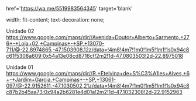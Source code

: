
href='https://wa.me/5519983564345' target='blank'

width: fit-content;
text-decoration: none;

Unidade 02
https://www.google.com/maps/dir//Avenida+Doutor+Alberto+Sarmento,+276+-+Loja+02,+Campinas+-+SP,+13070-711/@-22.8974865,-47.1503908,12z/data=!4m8!4m7!1m0!1m5!1m1!1s0x94c8c61f5308a609:0x54a13e08cd8716cf!2m2!1d-47.0803503!2d-22.8975018

Unidade 01
https://www.google.com/maps/dir//R.+Etelvina+de+S%C3%A1les+Alves,+6+-+Jardim+Garcia,+Campinas+-+SP,+13061-097/@-22.9152611,-47.1030502,21z/data=!4m8!4m7!1m0!1m5!1m1!1s0x94c8c87b2b45aa73:0x94a2b6281e4d01a!2m2!1d-47.1032308!2d-22.9152963
